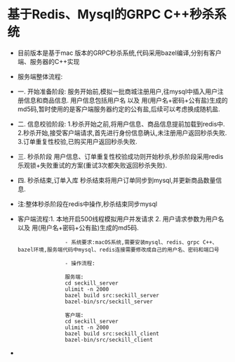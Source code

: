 # 基于Redis、Mysql的GRPC C++秒杀系统

- 目前版本是基于mac 版本的GRPC秒杀系统,代码采用bazel编译,分别有客户端、服务器的C++实现

- 服务端整体流程: 
- 一. 开始准备阶段: 
       服务开始前,模拟一批商城注册用户,往mysql中插入用户注册信息和商品信息. 用户信息包括用户名 以及 用(用户名+密码+公有盐)生成的md5码,暂时使用的是客户端服务器约定的公有盐,后续可以考虑换成随机盐.
- 二. 信息校验阶段:
        1.秒杀开始之前,将用户信息、商品信息提前加载到redis中.
        2.秒杀开始,接受客户端请求,首先进行身份信息确认,未注册用户返回秒杀失败.
        3.订单重复性校验,已购买用户返回秒杀失败.
- 三. 秒杀阶段
        用户信息、订单重复性校验成功则开始秒杀,秒杀阶段采用redis乐观锁+失败重试的方案(重试3次都失败返回秒杀失败).
- 四. 秒杀结束,订单入库
        秒杀结束将用户订单同步到mysql,并更新商品数量信息.

- 注:整体秒杀阶段在redis中操作,秒杀结束同步mysql
   
   
-  客户端流程:1. 本地开启500线程模拟用户并发请求
                      2. 用户请求参数为用户名 以及 用(用户名+密码+公有盐)生成的md5码.
                      
                      
                      
                      - 系统要求:macOS系统,需要安装mysql、redis、grpc C++、bazel环境,服务端代码中mysql、redis连接需要修改成自己的用户名、密码和端口号
                      
                      - 操作流程:
                      
                      服务端:
                      cd seckill_server
                      ulimit -n 2000
                      bazel build src:seckill_server
                      bazel-bin/src/seckill_server
                      
                      客户端:
                      cd seckill_server
                      ulimit -n 2000
                      bazel build src:seckill_client
                      bazel-bin/src/seckill_client


- 
